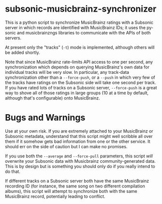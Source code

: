 # subsonic-musicbrainz-synchronizer
This is a python script to synchronize MusicBrainz ratings with a Subsonic server in which records are identified with MusicBrainz IDs; it uses the py-sonic and musicbrainzngs libraries to communicate with the APIs of both servers.

At present only the "tracks" (`-t`) mode is implemented, although others will be added shortly.

Note that since MusicBrainz rate-limits API access to one per second, any synchronization which depends on querying MusicBrainz's own data for individual tracks will be very slow. In particular, any track-data synchronization other than a `--force-push`, or a `--push` in which very few of the tracks have ratings on the Subsonic side will take one second per track. If you have rated lots of tracks on a Subsonic server, `--force-push` is a great way to shove all of those ratings in large groups (10 at a time by default, although that's configurable) onto MusicBrainz.

# Bugs and Warnings
Use at your own risk. If you are extremely attached to your MusicBrainz or Subsonic metadata, understand that this script might well scribble all over them if it somehow gets bad information from one or the other service. It should err on the side of caution but I can make no promises.

If you use both the `--average` and `--force-pull` parameters, this script *will* overwrite your Subsonic data with Musicbrainz community-generated data. This is by design but is something you should only do if you really intend to do that.

If different tracks on a Subsonic server both have the same MusicBrainz recording ID (for instance, the same song on two different compilation albums), this script will attempt to synchronize both with the same MusicBrainz record, potentially leading to conflict.
